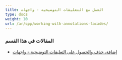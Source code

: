 ```yaml
---
title: العمل مع التعليقات التوضيحية - واجهات
type: docs
weight: 10
url: /ar/cpp/working-with-annotations-facades/
---
```


### **المقالات في هذا القسم**

- [إضافة، حذف والحصول على التعليقات التوضيحية - واجهات](/pdf/ar/cpp/add-delete-and-get-annotation-facades/)
```